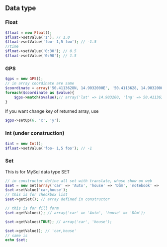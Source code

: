 ## Data type

### Float

```php
$float = new Float();
$float->setValue('1'); // 1.0
$float->setValue('foo- 1,5 foo'); // -1.5
//time
$float->setValue('0:30'); // 0.5
$float->setValue('0:90'); // 1.5
```

### GPS

```php
$gps = new GPS();
// in array coordinate are same
$coordinate = array('50.4113628N, 14.9032000E', '50.4113628, 14.9032000', 'N 50°24.68177\', E 14°54.19200\'', '50°24\'40.906"N, 14°54\'11.520"E');
foreach($coordinate as $value){
    $gps->match($value);// array('lat' => 14.903200, 'lng' => 50.411363);
}
```

If you want change key of returned array, use
```php
$gps->setUp(6, 'x', 'y');
```

### Int (under construction)

```php
$int = new Int();
$float->setValue('foo- 1,5 foo'); // -1
```


### Set

This is for MySql data type SET

```php
// in constructor define all set with translate, whose show on web
$set = new Set(array('car' => 'Auto', 'house' => 'Dům', 'notebook' => 'Notebook', 'bike' => 'Kolo'));
$set->setValue('car,house');
// this is for checkbox list
$set->getSet(); // array defined in constructor

// this is for fill form
$set->getValues(); // array('car' => 'Auto', 'house' => 'Dům');

$set->getValues(TRUE); // array('car', 'house');

$set->getValue(); // 'car,house'
// same is
echo $set;

```